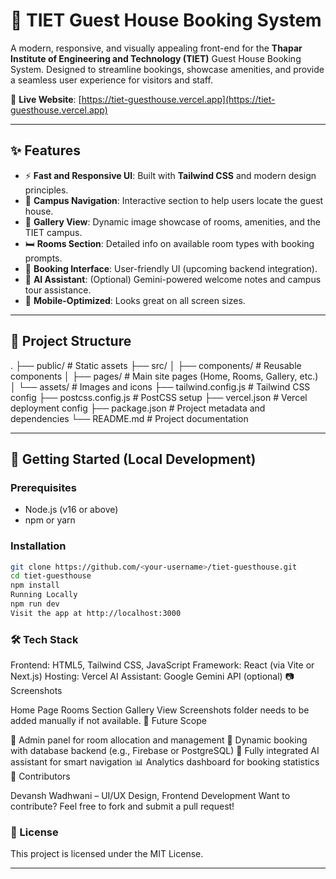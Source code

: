 # 🏨 TIET Guest House Booking System

A modern, responsive, and visually appealing front-end for the **Thapar Institute of Engineering and Technology (TIET)** Guest House Booking System. Designed to streamline bookings, showcase amenities, and provide a seamless user experience for visitors and staff.

🔗 **Live Website**: [https://tiet-guesthouse.vercel.app](https://tiet-guesthouse.vercel.app)

---

## ✨ Features

- ⚡ **Fast and Responsive UI**: Built with **Tailwind CSS** and modern design principles.
- 🧭 **Campus Navigation**: Interactive section to help users locate the guest house.
- 📸 **Gallery View**: Dynamic image showcase of rooms, amenities, and the TIET campus.
- 🛏️ **Rooms Section**: Detailed info on available room types with booking prompts.
- 📆 **Booking Interface**: User-friendly UI (upcoming backend integration).
- 🤖 **AI Assistant**: (Optional) Gemini-powered welcome notes and campus tour assistance.
- 📱 **Mobile-Optimized**: Looks great on all screen sizes.

---

## 📁 Project Structure

.
├── public/ # Static assets
├── src/
│ ├── components/ # Reusable components
│ ├── pages/ # Main site pages (Home, Rooms, Gallery, etc.)
│ └── assets/ # Images and icons
├── tailwind.config.js # Tailwind CSS config
├── postcss.config.js # PostCSS setup
├── vercel.json # Vercel deployment config
├── package.json # Project metadata and dependencies
└── README.md # Project documentation


---

## 🚀 Getting Started (Local Development)

### Prerequisites

- Node.js (v16 or above)
- npm or yarn

### Installation

```bash
git clone https://github.com/<your-username>/tiet-guesthouse.git
cd tiet-guesthouse
npm install
Running Locally
npm run dev
Visit the app at http://localhost:3000
```

### 🛠️ Tech Stack

Frontend: HTML5, Tailwind CSS, JavaScript
Framework: React (via Vite or Next.js)
Hosting: Vercel
AI Assistant: Google Gemini API (optional)
📷 Screenshots

Home Page	Rooms Section	Gallery View
Screenshots folder needs to be added manually if not available.
🧠 Future Scope

🔐 Admin panel for room allocation and management
🧾 Dynamic booking with database backend (e.g., Firebase or PostgreSQL)
🤖 Fully integrated AI assistant for smart navigation
📊 Analytics dashboard for booking statistics
🙌 Contributors

Devansh Wadhwani – UI/UX Design, Frontend Development
Want to contribute? Feel free to fork and submit a pull request!

### 📄 License

This project is licensed under the MIT License.


---

